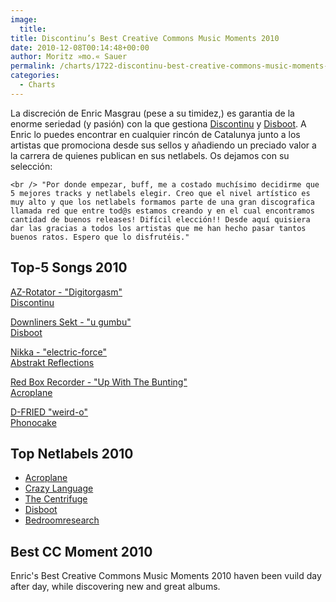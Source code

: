 ```yaml
---
image:
  title: 
title: Discontinu’s Best Creative Commons Music Moments 2010
date: 2010-12-08T00:14:48+00:00
author: Moritz »mo.« Sauer
permalink: /charts/1722-discontinu-best-creative-commons-music-moments-2010
categories:
  - Charts
---
```

<div class="grid_7">
  <p>
    La discreción de Enric Masgrau (pese a su timidez,) es garantia de la enorme seriedad (y pasión) con la que gestiona <a href="http://www.discontinurecords.com" target="_blank">Discontinu</a> y <a href="http://www.disboot.net" target="_blank">Disboot</a>. A Enric lo puedes encontrar en cualquier rincón de Catalunya junto a los artistas que promociona desde sus sellos y añadiendo un preciado valor a la carrera de quienes publican en sus netlabels. Os dejamos con su selección:<br /> <!--more-->
    
    <br /> "Por donde empezar, buff, me a costado muchísimo decidirme que 5 mejores tracks y netlabels elegir. Creo que el nivel artístico es muy alto y que los netlabels formamos parte de una gran discografica llamada red que entre tod@s estamos creando y en el cual encontramos cantidad de buenos releases! Difícil elección!! Desde aquí quisiera dar las gracias a todos los artistas que me han hecho pasar tantos buenos ratos. Espero que lo disfrutéis."
  </p>
</div>

<div class="clear">
</div>

<div class="grid_5">
  <h2>
    Top-5 Songs 2010
  </h2>
  
  <p>
    <a href="http://www.phlow.es/wp-content/uploads/best-of-2010/az-rotator_-_digitorgasm.mp3">AZ-Rotator - "Digitorgasm"</a><br /> <a href="http://discontinurecords.com/" target="_blank">Discontinu</a>
  </p>
  
  <p>
    <a href="http://www.phlow.es/wp-content/uploads/best-of-2010/downliners_sekt_-_u_gumbu.mp3">Downliners Sekt - "u gumbu"</a><br /> <a href="http://www.disboot.net/" target="_blank">Disboot</a>
  </p>
  
  <p>
    <a href="http://www.phlow.es/wp-content/uploads/best-of-2010/nikka_-_blackdeath_1348.mp3">Nikka - "electric-force"</a><br /> <a href="http://www.abstraktreflections.net/" target="_blank">Abstrakt Reflections</a>
  </p>
  
  <p>
    <a href="http://www.phlow.es/wp-content/uploads/best-of-2010/red_box_recorder_-_up_with_the_bunting.mp3">Red Box Recorder - "Up With The Bunting"</a><br /> <a href="http://www.acroplane.org/" target="_blank">Acroplane</a>
  </p>
  
  <p>
    <a href="http://www.phlow.es/wp-content/uploads/best-of-2010/d-fried_-_weird-o.mp3">D-FRIED "weird-o"</a><br /> <a href="http://www.phonocake.org/" target="_blank">Phonocake</a>
  </p>
</div>

<div class="grid_5">
  <h2>
    Top Netlabels 2010
  </h2>
  
  <ul>
    <li>
      <a href="http://www.acroplane.org" target="_blank">Acroplane</a><a></a>
    </li>
    <li>
      <a href="http://www.crazy-language.de/" target="_blank">Crazy Language</a><a></a>
    </li>
    <li>
      <a href="http://www.thecentrifuge.co.uk/_wp/label-catalogue/" target="_blank">The Centrifuge</a><a></a>
    </li>
    <li>
      <a href="http://www.disboot.net" target="_blank">Disboot</a><a></a>
    </li>
    <li>
      <a href="http://www.bedroomresearch.com" target="_blank">Bedroomresearch</a><a></a>
    </li>
  </ul>
</div>

<div class="grid_5">
  <h2>
    Best CC Moment 2010
  </h2>
  
  <p>
    Enric's Best Creative Commons Music Moments 2010 haven been vuild day after day, while discovering new and great albums.
  </p>
</div>